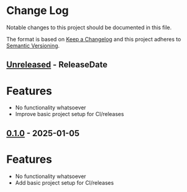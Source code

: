 <!--
SPDX-License-Identifier: GPL-3.0-or-latere
Copyright (C) 2024 Tobias Hunger <tobias.hunger@gmail.com>
-->

# Change Log

Notable changes to this project should be documented in this file.

The format is based on [Keep a Changelog](http://keepachangelog.com/)
and this project adheres to [Semantic Versioning](http://semver.org/).

<!-- next-header -->

## [Unreleased] - ReleaseDate

# Features

- No functionality whatsoever
- Improve basic project setup for CI/releases

## [0.1.0] - 2025-01-05

# Features

- No functionality whatsoever
- Add basic project setup for CI/releases

<!-- next-url -->

[Unreleased]: https://github.com/hunger/multi-ls/compare/v0.1.0...HEAD
[0.1.0]: https://github.com/hunger/multi-ls/compare/4b825dc642cb6eb9a060e54bf8d69288fbee4904...v0.1.0
